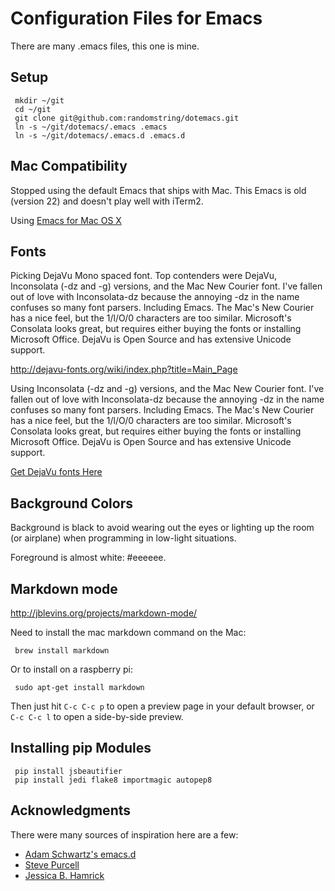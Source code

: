 # Configuration Files for Emacs

There are many .emacs files, this one is mine.

## Setup

```
 mkdir ~/git
 cd ~/git
 git clone git@github.com:randomstring/dotemacs.git
 ln -s ~/git/dotemacs/.emacs .emacs
 ln -s ~/git/dotemacs/.emacs.d .emacs.d
```

## Mac Compatibility

Stopped using the default Emacs that ships with Mac. This Emacs is old (version 22) and doesn't play well with iTerm2.

Using [Emacs for Mac OS X](https://emacsformacosx.com/)

## Fonts

Picking DejaVu Mono spaced font. Top contenders were DejaVu, Inconsolata (-dz and -g) versions, and the Mac New Courier font. I've fallen out of love with Inconsolata-dz because the annoying -dz in the name confuses so many font parsers. Including Emacs. The Mac's New Courier has a nice feel, but the 1/l/O/0 characters are too similar. Microsoft's Consolata looks great, but requires either buying the fonts or installing Microsoft Office. DejaVu is Open Source and has extensive Unicode support.

http://dejavu-fonts.org/wiki/index.php?title=Main_Page

Using Inconsolata (-dz and -g) versions, and the Mac New Courier font. I've fallen out of love with Inconsolata-dz because the annoying -dz in the name confuses so many font parsers. Including Emacs. The Mac's New Courier has a nice feel, but the 1/l/O/0 characters are too similar. Microsoft's Consolata looks great, but requires either buying the fonts or installing Microsoft Office. DejaVu is Open Source and has extensive Unicode support.

[Get DejaVu fonts Here](http://dejavu-fonts.org/wiki/index.php?title=Main_Page)

## Background Colors

Background is black to avoid wearing out the eyes or lighting up the room (or airplane) when programming in low-light situations.

Foreground is almost white: #eeeeee.

## Markdown mode

http://jblevins.org/projects/markdown-mode/

Need to install the mac markdown command on the Mac:

```
 brew install markdown
```
Or to install on a raspberry pi:

```
 sudo apt-get install markdown
```

Then just hit ``C-c C-c p`` to open a preview page in your default browser, or ``C-c C-c l`` to open a side-by-side preview.


## Installing pip Modules

```
 pip install jsbeautifier
 pip install jedi flake8 importmagic autopep8
```

## Acknowledgments

There were many sources of inspiration here are a few:

* [Adam Schwartz's emacs.d](https://github.com/anschwa/emacs.d)
* [Steve Purcell](https://github.com/purcell/emacs.d)
* [Jessica B. Hamrick](https://github.com/jhamrick/emacs)
